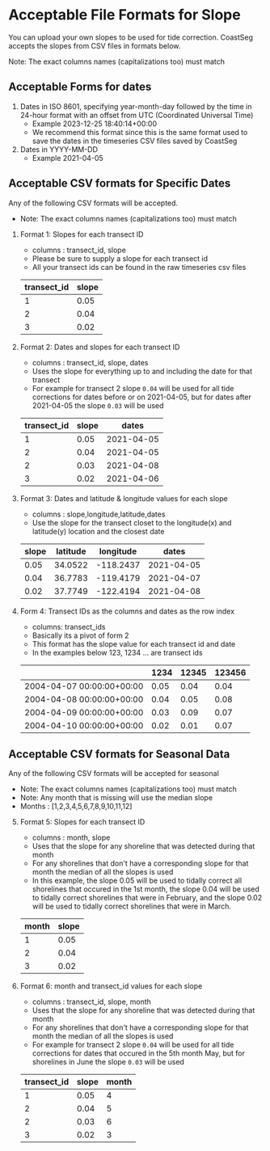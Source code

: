 # Acceptable File Formats for Slope

You can upload your own slopes to be used for tide correction. CoastSeg accepts the slopes from CSV files in formats below.

Note: The exact columns names (capitalizations too) must match

## Acceptable Forms for dates

1. Dates in ISO 8601, specifying year-month-day followed by the time in 24-hour format with an offset from UTC (Coordinated Universal Time)
      - Example 2023-12-25 18:40:14+00:00
      - We recommend this format since this is the same format used to save the dates in the timeseries CSV files saved by CoastSeg
2. Dates in YYYY-MM-DD
      - Example 2021-04-05

## Acceptable CSV formats for Specific Dates
Any of the following CSV formats will be accepted.
- Note: The exact columns names (capitalizations too) must match

1. Format 1: Slopes for each transect ID
      - columns : transect_id, slope
      - Please be sure to supply a slope for each transect id
      - All your transect ids can be found in the raw timeseries csv files


      | transect_id   | slope | 
      | -------- | ------- | 
      | 1          |  0.05                    |
      | 2         | 0.04        |
      | 3         | 0.02   | |

2. Format 2: Dates and slopes for each transect ID
      - columns : transect_id, slope, dates
      - Uses the slope for everything up to and including the date for that transect
      - For example for transect 2 slope `0.04` will be used for all tide corrections for dates before or on 2021-04-05, but for dates after 2021-04-05 the slope `0.03` will be used

      | transect_id | slope | dates       |
      |-------------|-------|------------|
      | 1           | 0.05  | 2021-04-05 |
      | 2           | 0.04  | 2021-04-05 |
      | 2           | 0.03  | 2021-04-08 |
      | 3           | 0.02  | 2021-04-06 |

3. Format 3: Dates and latitude & longitude values for each slope
      - columns : slope,longitude,latitude,dates
      - Use the slope for the transect closet to the longitude(x) and latitude(y) location and the closest date

      | slope | latitude  |  longitude | dates |
      |-------|---------|----------|----------|
      | 0.05  | 34.0522 | -118.2437|2021-04-05|
      | 0.04  | 36.7783 | -119.4179|2021-04-07|
      | 0.02  | 37.7749 | -122.4194|2021-04-08|

4. Form 4: Transect IDs as the columns and dates as the row index

      - columns: transect_ids
      - Basically its a pivot of form 2
      - This format has the slope value for each transect id and date
      - In the examples below 123, 1234 ... are transect ids

      |  | 1234 |12345 | 123456 |
      | -------- | ------- | ---------| ---------|
      | 2004-04-07 00:00:00+00:00          |  0.05                   | 0.04     | 0.04     |
      |2004-04-08 00:00:00+00:00       | 0.04       |0.05      | 0.08     |
      | 2004-04-09 00:00:00+00:00      | 0.03     |0.09    |0.07   |
      | 2004-04-10 00:00:00+00:00     | 0.02   |  0.01  | 0.07      |

## Acceptable CSV formats for Seasonal Data

Any of the following CSV formats will be accepted for seasonal

- Note: The exact columns names (capitalizations too) must match
- Note: Any month that is missing will use the median slope
- Months : [1,2,3,4,5,6,7,8,9,10,11,12]

5. Format 5: Slopes for each transect ID
      - columns : month, slope
      - Uses that the slope for any shoreline that was detected during that month
      - For any shorelines that don't have a corresponding slope for that month the median of all the slopes is used
      - In this example, the slope 0.05 will be used to tidally correct all shorelines that occured in the 1st month, the slope 0.04 will be used to tidally correct shorelines that were in February, and the slope 0.02 will be used to tidally correct shorelines that were in March.


      | month   | slope | 
      | -------- | ------- | 
      | 1          |  0.05                    |
      | 2         | 0.04        |
      | 3         | 0.02   | |

6. Format 6: month and transect_id values for each slope

      - columns : transect_id, slope, month
      - Uses that the slope for any shoreline that was detected during that month
      - For any shorelines that don't have a corresponding slope for that month the median of all the slopes is used
      - For example for transect 2 slope `0.04` will be used for all tide corrections for dates that occured in the 5th month May, but for shorelines in June the slope `0.03` will be used

      | transect_id | slope | month       |
      |-------------|-------|------------|
      | 1           | 0.05  | 4 |
      | 2           | 0.04  | 5 |
      | 2           | 0.03  | 6 |
      | 3           | 0.02  | 3 |
